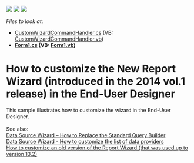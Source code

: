 <!-- default badges list -->
![](https://img.shields.io/endpoint?url=https://codecentral.devexpress.com/api/v1/VersionRange/128582869/14.1.6%2B)
[![](https://img.shields.io/badge/Open_in_DevExpress_Support_Center-FF7200?style=flat-square&logo=DevExpress&logoColor=white)](https://supportcenter.devexpress.com/ticket/details/T140683)
[![](https://img.shields.io/badge/📖_How_to_use_DevExpress_Examples-e9f6fc?style=flat-square)](https://docs.devexpress.com/GeneralInformation/403183)
<!-- default badges end -->
<!-- default file list -->
*Files to look at*:

* [CustomWizardCommandHandler.cs](./CS/CustomWizardExample/CustomWizardCommandHandler.cs) (VB: [CustomWizardCommandHandler.vb](./VB/CustomWizardExample/CustomWizardCommandHandler.vb))
* **[Form1.cs](./CS/CustomWizardExample/Form1.cs) (VB: [Form1.vb](./VB/CustomWizardExample/Form1.vb))**
<!-- default file list end -->
# How to customize the New Report Wizard (introduced in the 2014 vol.1 release) in the End-User Designer


<p>This sample illustrates how to customize the wizard in the End-User Designer.<br><br>See also:<br><a href="https://www.devexpress.com/Support/Center/p/T333785">Data Source Wizard – How to Replace the Standard Query Builder</a><br><a href="https://www.devexpress.com/Support/Center/p/T333751">Data Source Wizard - How to customize the list of data providers</a><br><a href="https://www.devexpress.com/Support/Center/p/E1538">How to customize an old version of the Report Wizard (that was used up to version 13.2)</a></p>

<br/>


